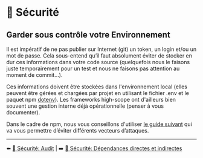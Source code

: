 # 🔐 Sécurité

## Garder sous contrôle votre Environnement

Il est impératif de ne pas publier sur Internet (git) un token, un login et/ou un mot de passe. Cela sous-entend qu’il faut absolument éviter de stocker en dur ces informations dans votre code source (quelquefois nous le faisons juste temporairement pour un test et nous ne faisons pas attention au moment de commit…).

Ces informations doivent être stockées dans l'environnement local (elles peuvent être gérées et chargées par projet en utilisant le fichier .env et le paquet npm [dotenv](https://www.npmjs.com/package/dotenv)). Les frameworks high-scope ont d'ailleurs bien souvent une gestion interne déjà opérationnelle (penser à vous documenter).

Dans le cadre de npm, nous vous conseillons d'utiliser [le guide suivant](https://snyk.io/blog/ten-npm-security-best-practices/) qui va vous permettre d’éviter différents vecteurs d’attaques.


---

⬅️ [🔐 Sécurité: Audit](./audit.md) |
➡️ [🔐 Sécurité: Dépendances directes et indirectes](./dependances-directes-indirectes.md)
